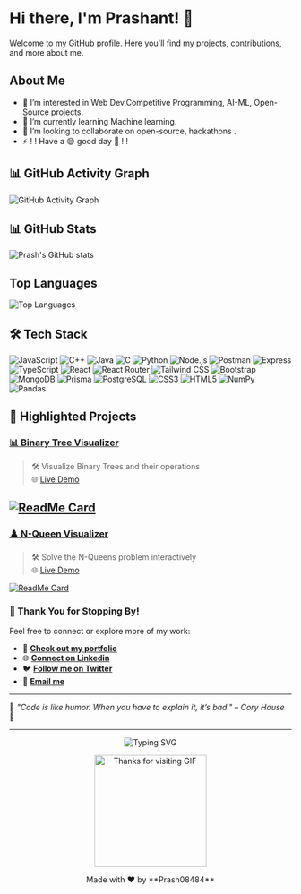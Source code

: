 # Hi there, I'm Prashant! 👋

Welcome to my GitHub profile. Here you'll find my projects, contributions, and more about me.

## About Me

- 👀 I’m interested in Web Dev,Competitive Programming, AI-ML, Open-Source projects.
- 🌱 I’m currently learning Machine learning.
- 💞️ I’m looking to collaborate on open-source, hackathons .  
- ⚡ ! !  Have a 😄 good day 👋 ! !

<!-- 
![Visitor Count](https://visitor-badge.laobi.icu/badge?page_id=prash08484.prash08484)
![Visitor Count](https://img.shields.io/badge/dynamic/json?color=informational&label=Visitor%20Count&query=value&url=https://api.countapi.xyz/hit/prash08484.prash08484)
 -->
 
## 📊 GitHub Activity Graph

![GitHub Activity Graph](https://github-readme-activity-graph.vercel.app/graph?username=Prash08484&theme=react-dark&hide_border=true&area=true)


<!--
## 🌟 Streaks
![GitHub Streak](https://github-readme-streak-stats.herokuapp.com/?user=Prash08484&theme=radical&hide_border=true)
-->

## 📊 **GitHub Stats**

![Prash's GitHub stats](https://github-readme-stats.vercel.app/api?username=prash08484&show_icons=true&theme=radical)

## Top Languages

![Top Languages](https://github-readme-stats.vercel.app/api/top-langs/?username=prash08484&layout=compact&theme=radical)
 
## 🛠️ **Tech Stack**

![JavaScript](https://img.shields.io/badge/JavaScript-F7DF1E?style=for-the-badge&logo=javascript&logoColor=black)
![C++](https://img.shields.io/badge/C++-00599C?style=for-the-badge&logo=cplusplus&logoColor=white)
![Java](https://img.shields.io/badge/Java-007396?style=for-the-badge&logo=java&logoColor=white)
![C](https://img.shields.io/badge/C-A8B9CC?style=for-the-badge&logo=c&logoColor=white)
![Python](https://img.shields.io/badge/Python-3776AB?style=for-the-badge&logo=python&logoColor=white)
![Node.js](https://img.shields.io/badge/Node.js-339933?style=for-the-badge&logo=node.js&logoColor=white)
![Postman](https://img.shields.io/badge/Postman-FF6C37?style=for-the-badge&logo=postman&logoColor=white)
![Express](https://img.shields.io/badge/Express-000000?style=for-the-badge&logo=express&logoColor=white)
![TypeScript](https://img.shields.io/badge/TypeScript-3178C6?style=for-the-badge&logo=typescript&logoColor=white)
![React](https://img.shields.io/badge/React-61DAFB?style=for-the-badge&logo=react&logoColor=black) 
![React Router](https://img.shields.io/badge/React_Router-CA4245?style=for-the-badge&logo=react-router&logoColor=white)
![Tailwind CSS](https://img.shields.io/badge/Tailwind_CSS-38B2AC?style=for-the-badge&logo=tailwind-css&logoColor=white)
![Bootstrap](https://img.shields.io/badge/Bootstrap-7952B3?style=for-the-badge&logo=bootstrap&logoColor=white)
![MongoDB](https://img.shields.io/badge/MongoDB-47A248?style=for-the-badge&logo=mongodb&logoColor=white)
![Prisma](https://img.shields.io/badge/Prisma-2D3748?style=for-the-badge&logo=prisma&logoColor=white)
![PostgreSQL](https://img.shields.io/badge/PostgreSQL-336791?style=for-the-badge&logo=postgresql&logoColor=white)
![CSS3](https://img.shields.io/badge/CSS3-1572B6?style=for-the-badge&logo=css3&logoColor=white)
![HTML5](https://img.shields.io/badge/HTML5-E34F26?style=for-the-badge&logo=html5&logoColor=white)
![NumPy](https://img.shields.io/badge/NumPy-013243?style=for-the-badge&logo=numpy&logoColor=white)
![Pandas](https://img.shields.io/badge/Pandas-150458?style=for-the-badge&logo=pandas&logoColor=white)

<!--
![NPM](https://img.shields.io/badge/NPM-CB3837?style=for-the-badge&logo=npm&logoColor=white) 
 ![Machine Learning](https://img.shields.io/badge/Machine%20Learning-FF6F00?style=for-the-badge&logo=machine-learning&logoColor=white) 
 
---

## 🐍 **Contribution Snake**
![Snake animation](https://github.com/prash08484/prash08484/blob/output/github-contribution-grid-snake.svg)
 -->

## 📂 **Highlighted Projects**
### [📊 Binary Tree Visualizer](https://github.com/Prash08484/Binary-Tree-Visualiser)  
> 🛠️ Visualize Binary Trees and their operations  
> 🌐 [Live Demo](https://binary-tree-visualiser-ds-algo.vercel.app/)  

[![ReadMe Card](https://github-readme-stats.vercel.app/api/pin/?username=prash08484&repo=Binary-Tree-Visualiser&theme=radical)](https://github.com/Prash08484/Binary-Tree-Visualiser)
---

### [♟️ N-Queen Visualizer](https://github.com/Prash08484/N-Queen-Visualiser)  
> 🛠️ Solve the N-Queens problem interactively  
> 🌐 [Live Demo](https://n-queen-visualiser-ds-algo-project.vercel.app/)  

[![ReadMe Card](https://github-readme-stats.vercel.app/api/pin/?username=prash08484&repo=N-Queen-Visualiser&theme=radical)](https://github.com/Prash08484/N-Queen-Visualiser)
 
### 🌟 Thank You for Stopping By!

Feel free to connect or explore more of my work:  
- 💼 **[Check out my portfolio](https://prash-nitp.vercel.app/)**
- 🌐 **[Connect on Linkedin](https://linkedin.com/in/prash-nitp)** 
- 🐦 **[Follow me on Twitter](https://x.com/Prash08484)**  
- 📧 **[Email me](mailto:your.prash08484@gmail.com)** 

 
---

🌟 *"Code is like humor. When you have to explain it, it’s bad."* – *Cory House* 🌟  

---

<p align="center">
  <img src="https://readme-typing-svg.herokuapp.com?font=Fira+Code&size=18&pause=1000&color=28F7FF&center=true&vCenter=true&width=435&lines=Thank+You+for+Visiting!+👋;Happy+Coding!+💻;~+Prash08484+🌟" alt="Typing SVG" />
</p>

<p align="center">
  <img src="https://user-images.githubusercontent.com/59374587/183761809-61b41217-3e73-4d3c-917e-9002a7f0c2f2.gif" alt="Thanks for visiting GIF" width="200" />
</p>

<p align="center">
  Made with ❤️ by **Prash08484**
</p>
